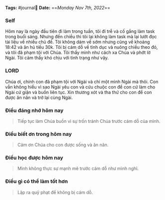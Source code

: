 **Tags:** #journal📓
**Date:** ==*Monday Nov 7th, 2022*==
### Self
Hôm nay là ngày đầu tiên đi làm trong tuần, tôi đi trễ và cố gắng làm task trong buổi sáng. Nhưng đến chiều thì tôi lại không làm task mà lại lướt đọc tài liệu về nhiều chủ đề. Tôi không dám về sớm nhưng cũng về khoảng 18:42 và ăn hủ tiếu 30k. Tôi bị cám dỗ về tình dục và nuông chiều theo đó, và tôi đã phạm tội với Chúa. Tôi thấy mình như cách xa Chúa và phớt lờ Ngài. Tôi cảm thấy khó chịu với tình trạng như vậy.
### LORD
Chúa ơi, chính con đã phạm tội với Ngài và chỉ một mình Ngài mà thôi. Con vẫn không hiểu vì sao Ngài yêu con và cứu chuộc con để con cứ làm cho Ngài cứ giận và buồn liên tục. Xin thương xót và tha thứ cho con để con được ăn năn và trở lại cùng Ngài.
### Điều đáng nhớ hôm nay
> Tiếp tục làm Chúa buồn vì sự trốn tránh Chúa trước cám dỗ của mình.
### Điều biết ơn trong hôm nay
> Cảm ơn Chúa cho con được sống và ăn năn.
### Điều học được hôm nay
> Mình không thực sự mạnh mẽ trước cám dỗ như mình nghĩ.
### Điều gì có thể làm tốt hơn
> Lập ra quỹ phạt để không bị cám dỗ.
